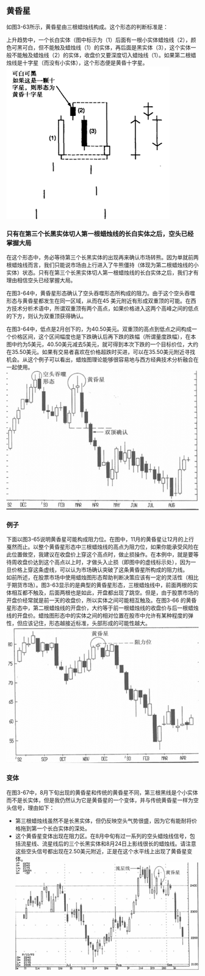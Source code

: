 ## 黄昏星
如图3-63所示，黄昏星由三根蜡烛线构成。这个形态的判断标准是：

上升趋势中，一个长白实体（图中标示为（1）后面有一根小实体蜡烛线（2），颜色可黑可白，但不能触及蜡烛线（1）的实体，再后面是黑实体（3），这个实体一般不能触及蜡烛线（2）的实体，收盘价又要深度切入蜡烛线（1）。如果第二根蜡烛线是十字星（而没有小实体），这个形态便是黄昏十字星。<br/>
![alt text](img/11-黄昏星.png)

### 只有在第三个长黑实体切人第一根蜡烛线的长白实体之后，空头已经掌握大局
在这个形态中，务必等待第三个长黑实体的出现再来确认市场转熊。因为单就前两根蜡烛线而言，我们只能说市场由上行进入了牛熊僵持（体现为第二根蜡烛线的小实体）状态。只有在第三个长黑实体切人第一根蜡烛线的长白实体之后，我们才有理由相信空头已经掌握大局。

在图3-64中，黄昏星形态确认了空头吞噬形态所构成的阻力。由于这个空头吞噬形态与黄昏星都发生在同一区域，从而在45 美元附近有形成双重顶的可能。在西方技术分析术语中，所谓双重顶有两个高点，如果价格进入这两个高峰之间的低点的下方，则认为双重顶获得确认。

在图3-64中，低点是2月创下的，为40.50美元。双重顶的高点到低点之间构成一个价格区间，这个区间幅度也是下跌确认后再下跌的跌幅（所谓量度跌幅），在本图中约为5美元，40.50美元减去5美元，就可得到本次下跌的一个目标价位，大约在35.50美元。如果有交易者喜欢在价格超跌时买进，可以在35.50美元附近寻找机会。从这个例子可以看出，蜡烛图理论能够很容易地与西方经典技术分析融合在一起使用。<br/>
![alt text](img/11-黄昏星1.png)

### 例子
下面以图3-65说明黄香星可能构成阻力位。在图中，11月的黄昏星让12月的上行戛然而止。以整个黄昏星形态中三根蜡烛线的高点为阻力位，如果你能承受风险在此位置做空，我建议在收盘价上穿这个高点时，做止损操作。在本例中，就是要等待周收盘价达到这个高点以上时，才做头入止损（即图中的虚线标示处），因为一旦价格上穿这条虚线，可以认为市场确认突破了这条黄昏星所构成的阻力线。<br/>
如前所述，在股票市场中使用蜡烛图形态帮助判断决策应该有一定的灵活性（相比于期货市场）。图3-63显示的是典型的黄昏星形态，三根蜡烛线中，前面两根的实体相互都不触及，后面两根也是如此，开盘都出现了跳空。但是，由于股票市场的开盘价经常就是前一天的收盘价，所以实体之间可能相互触及。在图3-66 的黄昏星形态中，第二根蜡烛线的开盘价，大约等于前一根蜡烛线的收盘价与后一根蜡烛线的开盘价。蜡烛图形态中的实体之间的相对位置在股市中允许有某种程度的弹性，但应该记住，形态越接近标准，头部形成的可能性越大。
![alt text](img/11-黄昏星2.png)

### 变体
在图3-67中，8月下旬出现的黄昏星和传统的黄昏星不同，第三根黑线是个小实体而不是长实体，但是我仍然认为它是黄昏星的一个变体，并与传统黄昏星一样为空头信号，理由如下：
* 第三根蜡烛线虽然不是长黑实体，但仍反映空头气势很盛，因为它有能耐将价格拖到第一个长白实体的深处。
* 这个黄昏星变体出现在阻力区。在8月中旬有过一系列的空头蜡烛线信号，包括流星线、流星线后的三个长黑实体和8月24日上影线很长的蜡烛线。请注意这些空头信号都出现在2.50美元附近，正是在这个水平线上出现了黄昏星变体。<br/>
![alt text](img/11-黄昏星3.png)